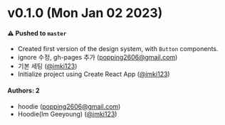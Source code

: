 # v0.1.0 (Mon Jan 02 2023)

#### ⚠️ Pushed to `master`

- Created first version of the design system, with `Button` components.
- ignore 수정, gh-pages 추가 (popping2606@gmail.com)
- 기본 세팅 ([@imki123](https://github.com/imki123))
- Initialize project using Create React App ([@imki123](https://github.com/imki123))

#### Authors: 2

- hoodie (popping2606@gmail.com)
- Hoodie(Im Geeyoung) ([@imki123](https://github.com/imki123))
